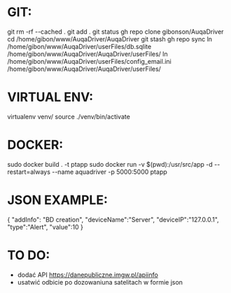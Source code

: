 # GIT:

git rm -rf --cached .
git add .
git status
gh repo clone gibonson/AuqaDriver
cd /home/gibon/www/AuqaDriver/AuqaDriver
git stash
gh repo sync
ln /home/gibon/www/AuqaDriver/userFiles/db.sqlite /home/gibon/www/AuqaDriver/AuqaDriver/userFiles/
ln /home/gibon/www/AuqaDriver/userFiles/config_email.ini /home/gibon/www/AuqaDriver/AuqaDriver/userFiles/

# VIRTUAL ENV:
virtualenv venv/
source ./venv/bin/activate

# DOCKER:
sudo docker build . -t ptapp
sudo docker run -v $(pwd):/usr/src/app -d --restart=always --name aquadriver -p 5000:5000 ptapp 

# JSON EXAMPLE:

{
"addInfo": "BD creation",
"deviceName":"Server",
"deviceIP":"127.0.0.1",
"type":"Alert",
"value":10
}

# TO DO:
 - dodać API https://danepubliczne.imgw.pl/apiinfo
 - usatwić odbicie po dozowaniuna satelitach w formie json